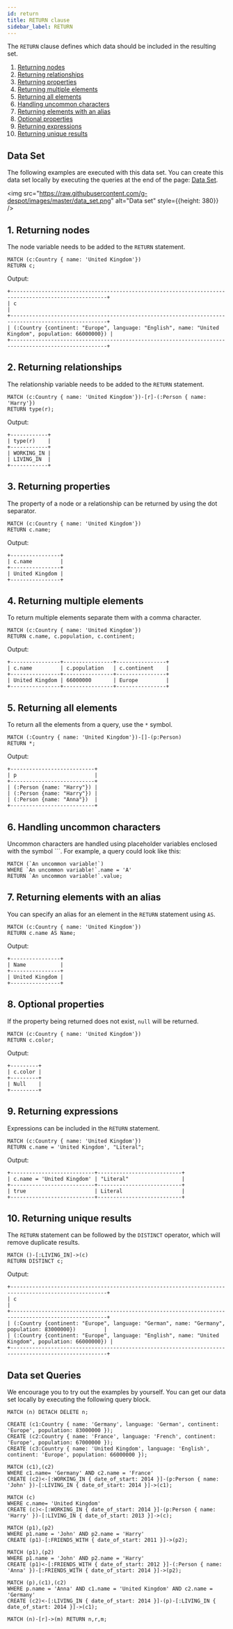 ```yaml
---
id: return
title: RETURN clause
sidebar_label: RETURN
---
```


The `RETURN` clause defines which data should be included in the resulting set. 

1. [Returning nodes](#1-returning-nodes)
2. [Returning relationships](#2-returning-relationships)
3. [Returning properties](#3-returning-properties)
4. [Returning multiple elements](#4-returning-multiple-elements)
5. [Returning all elements](#5-returning-all-elements)
6. [Handling uncommon characters](#6-handling-uncommon-characters)
7. [Returning elements with an alias](#7-returning-elements-with-an-alias)
8. [Optional properties](#8-optional-properties)
9. [Returning expressions](#9-returning-expressions)
10. [Returning unique results](#10-returning-unique-results)

## Data Set

The following examples are executed with this data set. You can create this data set 
locally by executing the queries at the end of the page: [Data Set](#data-set-queries).

<img
  src="https://raw.githubusercontent.com/g-despot/images/master/data_set.png"
  alt="Data set"
  style={{height: 380}}
/>

## 1. Returning nodes

The node variable needs to be added to the `RETURN` statement.

```cypher
MATCH (c:Country { name: 'United Kingdom'})
RETURN c;
```

Output:
```nocopy
+-----------------------------------------------------------------------------------------------------+
| c                                                                                                   |
+-----------------------------------------------------------------------------------------------------+
| (:Country {continent: "Europe", language: "English", name: "United Kingdom", population: 66000000}) |
+-----------------------------------------------------------------------------------------------------+
```

## 2. Returning relationships

The relationship variable needs to be added to the `RETURN` statement.

```cypher
MATCH (c:Country { name: 'United Kingdom'})-[r]-(:Person { name: 'Harry'})
RETURN type(r);
```

Output:
```nocopy
+------------+
| type(r)    |
+------------+
| WORKING_IN |
| LIVING_IN  |
+------------+
```

## 3. Returning properties

The property of a node or a relationship can be returned by using the dot separator.

```cypher
MATCH (c:Country { name: 'United Kingdom'})
RETURN c.name;
```

Output:
```nocopy
+----------------+
| c.name         |
+----------------+
| United Kingdom |
+----------------+
```

## 4. Returning multiple elements

To return multiple elements separate them with a comma character.

```cypher
MATCH (c:Country { name: 'United Kingdom'})
RETURN c.name, c.population, c.continent;
```

Output:
```nocopy
+----------------+----------------+----------------+
| c.name         | c.population   | c.continent    |
+----------------+----------------+----------------+
| United Kingdom | 66000000       | Europe         |
+----------------+----------------+----------------+
```

## 5. Returning all elements

To return all the elements from a query, use the `*` symbol.

```cypher
MATCH (:Country { name: 'United Kingdom'})-[]-(p:Person)
RETURN *;
```

Output:
```nocopy
+---------------------------+
| p                         |
+---------------------------+
| (:Person {name: "Harry"}) |
| (:Person {name: "Harry"}) |
| (:Person {name: "Anna"})  |
+---------------------------+
```

## 6. Handling uncommon characters

Uncommon characters are handled using placeholder variables enclosed with the symbol `\``.
For example, a query could look like this:

```cypher
MATCH (`An uncommon variable!`)
WHERE `An uncommon variable!`.name = 'A'
RETURN `An uncommon variable!`.value;
```

## 7. Returning elements with an alias

You can specify an alias for an element in the `RETURN` statement using `AS`.

```cypher
MATCH (c:Country { name: 'United Kingdom'})
RETURN c.name AS Name;
```

Output:
```nocopy
+----------------+
| Name           |
+----------------+
| United Kingdom |
+----------------+
```

## 8. Optional properties

If the property being returned does not exist, `null` will be returned.

```cypher
MATCH (c:Country { name: 'United Kingdom'})
RETURN c.color;
```

Output:
```nocopy
+---------+
| c.color |
+---------+
| Null    |
+---------+
```

## 9. Returning expressions

 Expressions can be included in the `RETURN` statement.

```cypher
MATCH (c:Country { name: 'United Kingdom'})
RETURN c.name = 'United Kingdom', "Literal";
```

Output:
```nocopy
+---------------------------+---------------------------+
| c.name = 'United Kingdom' | "Literal"                 |
+---------------------------+---------------------------+
| true                      | Literal                   |
+---------------------------+---------------------------+
```

## 10. Returning unique results

The `RETURN` statement can be followed by the `DISTINCT` operator, which will remove duplicate results.

```cypher
MATCH ()-[:LIVING_IN]->(c)
RETURN DISTINCT c;
```

Output:
```nocopy
+-----------------------------------------------------------------------------------------------------+
| c                                                                                                   |
+-----------------------------------------------------------------------------------------------------+
| (:Country {continent: "Europe", language: "German", name: "Germany", population: 83000000})         |
| (:Country {continent: "Europe", language: "English", name: "United Kingdom", population: 66000000}) |
+-----------------------------------------------------------------------------------------------------+
```

## Data set Queries

We encourage you to try out the examples by yourself.
You can get our data set locally by executing the following query block.

```cypher
MATCH (n) DETACH DELETE n;

CREATE (c1:Country { name: 'Germany', language: 'German', continent: 'Europe', population: 83000000 });
CREATE (c2:Country { name: 'France', language: 'French', continent: 'Europe', population: 67000000 });
CREATE (c3:Country { name: 'United Kingdom', language: 'English', continent: 'Europe', population: 66000000 });

MATCH (c1),(c2)
WHERE c1.name= 'Germany' AND c2.name = 'France'
CREATE (c2)<-[:WORKING_IN { date_of_start: 2014 }]-(p:Person { name: 'John' })-[:LIVING_IN { date_of_start: 2014 }]->(c1);

MATCH (c)
WHERE c.name= 'United Kingdom'
CREATE (c)<-[:WORKING_IN { date_of_start: 2014 }]-(p:Person { name: 'Harry' })-[:LIVING_IN { date_of_start: 2013 }]->(c);

MATCH (p1),(p2)
WHERE p1.name = 'John' AND p2.name = 'Harry'
CREATE (p1)-[:FRIENDS_WITH { date_of_start: 2011 }]->(p2);

MATCH (p1),(p2)
WHERE p1.name = 'John' AND p2.name = 'Harry'
CREATE (p1)<-[:FRIENDS_WITH { date_of_start: 2012 }]-(:Person { name: 'Anna' })-[:FRIENDS_WITH { date_of_start: 2014 }]->(p2);

MATCH (p),(c1),(c2)
WHERE p.name = 'Anna' AND c1.name = 'United Kingdom' AND c2.name = 'Germany'
CREATE (c2)<-[:LIVING_IN { date_of_start: 2014 }]-(p)-[:LIVING_IN { date_of_start: 2014 }]->(c1);

MATCH (n)-[r]->(m) RETURN n,r,m;
```